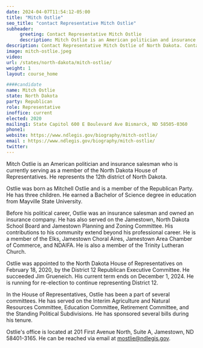 ```yaml
---
date: 2024-04-07T11:54:12-05:00
title: "Mitch Ostlie"
seo_title: "contact Representative Mitch Ostlie"
subheader:
     greeting: Contact Representative Mitch Ostlie
     description: Mitch Ostlie is an American politician and insurance salesman who is currently serving as a member of the North Dakota House of Representatives. He represents the 12th district of North Dakota.
description: Contact Representative Mitch Ostlie of North Dakota. Contact information for Mitch Ostlie includes email address, phone number, and mailing address.
image: mitch-ostlie.jpeg
video:
url: /states/north-dakota/mitch-ostlie/
weight: 1
layout: course_home

####candidate
name: Mitch Ostlie
state: North Dakota
party: Republican
role: Representative
inoffice: current
elected: 2020
mailing1: State Capitol 600 E Boulevard Ave Bismarck, ND 58505-0360
phone1:
website: https://www.ndlegis.gov/biography/mitch-ostlie/
email : https://www.ndlegis.gov/biography/mitch-ostlie/
twitter:
---
```

Mitch Ostlie is an American politician and insurance salesman who is currently serving as a member of the North Dakota House of Representatives. He represents the 12th district of North Dakota.

Ostlie was born as Mitchell Ostlie and is a member of the Republican Party. He has three children. He earned a Bachelor of Science degree in education from Mayville State University.

Before his political career, Ostlie was an insurance salesman and owned an insurance company. He has also served on the Jamestown, North Dakota School Board and Jamestown Planning and Zoning Committee. His contributions to his community extend beyond his professional career. He is a member of the Elks, Jamestown Choral Aires, Jamestown Area Chamber of Commerce, and NDAIFA. He is also a member of the Trinity Lutheran Church.

Ostlie was appointed to the North Dakota House of Representatives on February 18, 2020, by the District 12 Republican Executive Committee. He succeeded Jim Grueneich. His current term ends on December 1, 2024. He is running for re-election to continue representing District 12.

In the House of Representatives, Ostlie has been a part of several committees. He has served on the Interim Agriculture and Natural Resources Committee, Education Committee, Retirement Committee, and the Standing Political Subdivisions. He has sponsored several bills during his tenure.

Ostlie's office is located at 201 First Avenue North, Suite A, Jamestown, ND 58401-3165. He can be reached via email at mostlie@ndlegis.gov.
